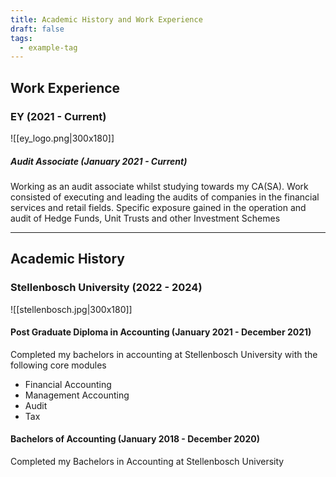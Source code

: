 ```yaml
---
title: Academic History and Work Experience
draft: false
tags:
  - example-tag
---
```

## Work Experience

### EY (2021 - Current)

![[ey_logo.png|300x180]]
##### Audit Associate  (January 2021 -  Current)
Working as an audit associate whilst studying towards my CA(SA).  Work consisted of executing and leading the audits of companies in the financial services and retail fields. Specific exposure gained in the operation and audit of Hedge Funds, Unit Trusts and other Investment Schemes

---


## Academic History

### Stellenbosch University (2022 - 2024)
![[stellenbosch.jpg|300x180]]

#### Post Graduate Diploma in Accounting  (January 2021 -  December 2021)
Completed my bachelors in accounting at Stellenbosch University with the following core modules
- Financial Accounting
- Management Accounting
- Audit
- Tax
#### Bachelors of Accounting  (January 2018 -  December 2020)
Completed my Bachelors in Accounting at Stellenbosch University 
